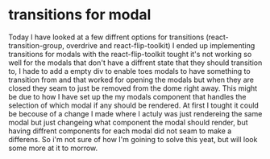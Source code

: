 # transitions for modal

Today I have looked at a few diffrent options for transitions (react-transition-group, overdrive and react-flip-toolkit)
I ended up implementing transitions for modals with the react-flip-toolkit tought it's not working so well for the modals that don't have a diffrent state that they should transition to, I hade to add a empty div to enable toes modals to have something to transition from and that worked for opening the modals but when they are closed they seam to just be removed from the dome right away. This might be due to how I have set up the my modals component that handles the selection of which modal if any should be rendered. 
At first I tought it could be becouse of a change I made where I actuly was just rendereing the same modal but just changeing what component the modal should render, but having diffrent components for each modal did not seam to make a differens. So i'm not sure of how I'm goining to solve this yeat, but will look some more at it to morrow.